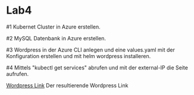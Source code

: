 # Lab4
#1
Kubernet Cluster in Azure erstellen.

#2
MySQL Datenbank in Azure erstellen.

#3
Wordpress in der Azure CLI anlegen und eine values.yaml mit der Konfiguration erstellen und mit helm wordpress installeren.

#4
Mittels "kubectl get services" abrufen und mit der external-IP die Seite aufrufen.

[Wordpress Link](http://51.104.183.214/)
Der resultierende Wordpress Link
